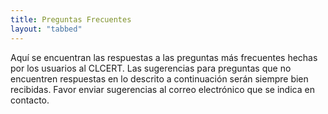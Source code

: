 ```yaml
---
title: Preguntas Frecuentes
layout: "tabbed"
---
```


Aquí se encuentran las respuestas a las preguntas más frecuentes hechas por los usuarios al CLCERT. Las sugerencias para preguntas que no encuentren respuestas en lo descrito a continuación serán siempre bien recibidas. Favor enviar sugerencias al correo electrónico que se indica en contacto.

